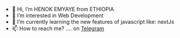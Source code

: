 - 👋 Hi, I’m HENOK EMYAYE from ETHIOPIA
- 👀 I’m interested in Web Development
- 🌱 I’m currently learning the new features of javascript like: nextJs
- 📫 How to reach me? .... on [Telegram](https://www.t.me/Henaorth)

<!---
henaorth16/henaorth16 is a ✨ special ✨ repository because its `README.md` (this file) appears on your GitHub profile.
You can click the Preview link to take a look at your changes.
--->

